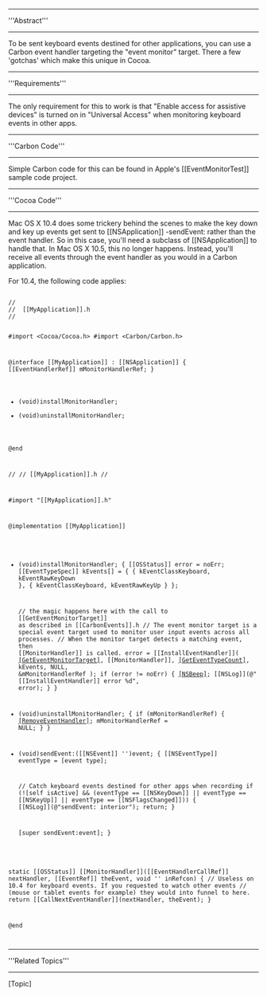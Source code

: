 ----
'''Abstract'''

----
To be sent keyboard events destined for other applications, you can use a Carbon event handler targeting the "event monitor" target. There a few 'gotchas' which make this unique in Cocoa.


----
'''Requirements'''

----
The only requirement for this to work is that "Enable access for assistive devices" is turned on in "Universal Access" when monitoring keyboard events in other apps.


----
'''Carbon Code'''

----
Simple Carbon code for this can be found in Apple's [[EventMonitorTest]] sample code project.


----
'''Cocoa Code'''

----
Mac OS X 10.4 does some trickery behind the scenes to make the key down and key up events get sent to [[NSApplication]] -sendEvent: rather than the event handler. So in this case, you'll need a subclass of [[NSApplication]] to handle that. In Mac OS X 10.5, this no longer happens. Instead, you'll receive all events through the event handler as you would in a Carbon application.

For 10.4, the following code applies:

<code>
//
//  [[MyApplication]].h
// 

#import <Cocoa/Cocoa.h>
#import <Carbon/Carbon.h>

@interface [[MyApplication]] : [[NSApplication]] {
    [[EventHandlerRef]] mMonitorHandlerRef;
}

- (void)installMonitorHandler;
- (void)uninstallMonitorHandler;

@end


//
//  [[MyApplication]].h
// 

#import "[[MyApplication]].h"



@implementation [[MyApplication]]

- (void)installMonitorHandler;
{
	[[OSStatus]] error = noErr;
	[[EventTypeSpec]]	kEvents[] =
	{
		{ kEventClassKeyboard, kEventRawKeyDown },
		{ kEventClassKeyboard, kEventRawKeyUp }
	};
	
	// the magic happens here with the call to [[GetEventMonitorTarget]] as described in [[CarbonEvents]].h
	// The event monitor target is a special event target used to monitor user input events across all processes.
	// When the monitor target detects a matching event, then [[MonitorHandler]] is called.
	error = [[InstallEventHandler]]( [[GetEventMonitorTarget]](), [[MonitorHandler]], [[GetEventTypeCount]]( kEvents ),
						 kEvents, NULL, &mMonitorHandlerRef );
	if (error != noErr) {
		[[NSBeep]]();
		[[NSLog]](@"[[InstallEventHandler]] error %d", error);
	}
}


- (void)uninstallMonitorHandler;
{
	if (mMonitorHandlerRef) {
		[[RemoveEventHandler]](mMonitorHandlerRef);
		mMonitorHandlerRef = NULL;
	}
}


- (void)sendEvent:([[NSEvent]] '')event;
{
	[[NSEventType]] eventType = [event type];
	
	// Catch keyboard events destined for other apps when recording
	if (![self isActive] && (eventType == [[NSKeyDown]] || eventType == [[NSKeyUp]] || eventType == [[NSFlagsChanged]])) {
		[[NSLog]](@"sendEvent: interior");
		return;
	}

    [super sendEvent:event];
}


static [[OSStatus]] [[MonitorHandler]]([[EventHandlerCallRef]] nextHandler, [[EventRef]] theEvent, void '' inRefcon)
{
	// Useless on 10.4 for keyboard events. If you requested to watch other events
	// (mouse or tablet events for example) they would into funnel to here.
	return [[CallNextEventHandler]](nextHandler, theEvent);
}

@end

</code>



----
'''Related Topics'''

----
[Topic]